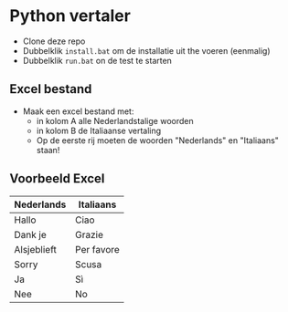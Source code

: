 # Python vertaler

- Clone deze repo
- Dubbelklik `install.bat` om de installatie uit the voeren (eenmalig)
- Dubbelklik `run.bat` on de test te starten

## Excel bestand
- Maak een excel bestand met:
  - in kolom A alle Nederlandstalige woorden
  - in kolom B de Italiaanse vertaling
  - Op de eerste rij moeten de woorden "Nederlands" en "Italiaans" staan!

## Voorbeeld Excel


| Nederlands  | Italiaans   |
|-------------|-------------| 
| Hallo       | 	Ciao       |
| Dank je     | 	Grazie     | 
| Alsjeblieft | 	Per favore | 
| Sorry       | 	Scusa      | 
| Ja          | 	Sì         | 
| Nee	        | No          | 

